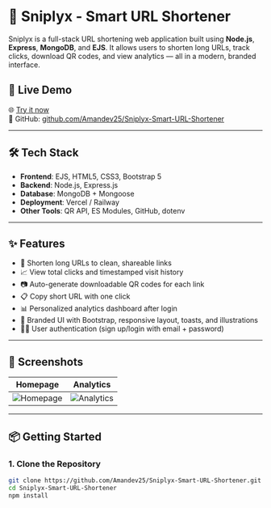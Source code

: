 
# 🔗 Sniplyx - Smart URL Shortener

Sniplyx is a full-stack URL shortening web application built using **Node.js**, **Express**, **MongoDB**, and **EJS**. It allows users to shorten long URLs, track clicks, download QR codes, and view analytics — all in a modern, branded interface.

## 🚀 Live Demo
🌐 [Try it now](https://sniplyx.vercel.app)  
📁 GitHub: [github.com/Amandev25/Sniplyx-Smart-URL-Shortener](https://github.com/Amandev25/Sniplyx-Smart-URL-Shortener)

---

## 🛠 Tech Stack

- **Frontend**: EJS, HTML5, CSS3, Bootstrap 5
- **Backend**: Node.js, Express.js
- **Database**: MongoDB + Mongoose
- **Deployment**: Vercel / Railway
- **Other Tools**: QR API, ES Modules, GitHub, dotenv

---

## ✨ Features

- 🔗 Shorten long URLs to clean, shareable links
- 📈 View total clicks and timestamped visit history
- 📷 Auto-generate downloadable QR codes for each link
- 📋 Copy short URL with one click
- 📊 Personalized analytics dashboard after login
- 🎨 Branded UI with Bootstrap, responsive layout, toasts, and illustrations
- 🧑‍💻 User authentication (sign up/login with email + password)

---

## 📸 Screenshots

| Homepage | Analytics |
|----------|-----------|
| ![Homepage](./public/img/screenshot-home.png) | ![Analytics](./public/img/screenshot-analytics.png) |

---

## 📦 Getting Started

### 1. Clone the Repository

```bash
git clone https://github.com/Amandev25/Sniplyx-Smart-URL-Shortener.git
cd Sniplyx-Smart-URL-Shortener
npm install
